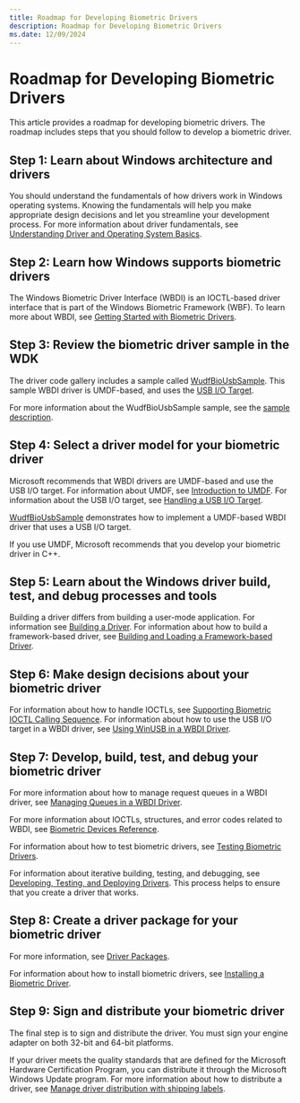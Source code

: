 ```yaml
---
title: Roadmap for Developing Biometric Drivers
description: Roadmap for Developing Biometric Drivers
ms.date: 12/09/2024
---
```


# Roadmap for Developing Biometric Drivers

This article provides a roadmap for developing biometric drivers. The roadmap includes steps that you should follow to develop a biometric driver.

## Step 1: Learn about Windows architecture and drivers

You should understand the fundamentals of how drivers work in Windows operating systems. Knowing the fundamentals will help you make appropriate design decisions and let you streamline your development process. For more information about driver fundamentals, see [Understanding Driver and Operating System Basics](../gettingstarted/concepts-and-knowledge-for-all-driver-developers.md).

## Step 2: Learn how Windows supports biometric drivers

The Windows Biometric Driver Interface (WBDI) is an IOCTL-based driver interface that is part of the Windows Biometric Framework (WBF). To learn more about WBDI, see [Getting Started with Biometric Drivers](getting-started-with-biometric-drivers.md).

## Step 3: Review the biometric driver sample in the WDK

The driver code gallery includes a sample called [WudfBioUsbSample](https://github.com/microsoft/Windows-driver-samples/releases/tag/win11-22h2). This sample WBDI driver is UMDF-based, and uses the [USB I/O Target](../wdf/usb-i-o-targets-in-umdf.md).

For more information about the WudfBioUsbSample sample, see the [sample description](https://github.com/microsoft/Windows-driver-samples/releases/tag/win11-22h2).

## Step 4: Select a driver model for your biometric driver

Microsoft recommends that WBDI drivers are UMDF-based and use the USB I/O target. For information about UMDF, see [Introduction to UMDF](/previous-versions/ff554928(v=vs.85)). For information about the USB I/O target, see [Handling a USB I/O Target](../wdf/usb-i-o-targets-in-umdf.md).

[WudfBioUsbSample](https://github.com/microsoft/Windows-driver-samples/releases/tag/win11-22h2) demonstrates how to implement a UMDF-based WBDI driver that uses a USB I/O target.

If you use UMDF, Microsoft recommends that you develop your biometric driver in C++.

## Step 5: Learn about the Windows driver build, test, and debug processes and tools

Building a driver differs from building a user-mode application. For information see [Building a Driver](../develop/building-a-driver.md). For information about how to build a framework-based driver, see [Building and Loading a Framework-based Driver](../wdf/building-and-loading-a-kmdf-driver.md).

## Step 6: Make design decisions about your biometric driver

For information about how to handle IOCTLs, see [Supporting Biometric IOCTL Calling Sequence](supporting-biometric-ioctl-calling-sequence.md). For information about how to use the USB I/O target in a WBDI driver, see [Using WinUSB in a WBDI Driver](using-winusb-in-a-wbdi-driver.md).

## Step 7: Develop, build, test, and debug your biometric driver

For more information about how to manage request queues in a WBDI driver, see [Managing Queues in a WBDI Driver](managing-queues-in-a-wbdi-driver.md).

For more information about IOCTLs, structures, and error codes related to WBDI, see [Biometric Devices Reference](/windows-hardware/drivers/ddi/_biometric).

For information about how to test biometric drivers, see [Testing Biometric Drivers](testing-biometric-drivers.md).

For information about iterative building, testing, and debugging, see [Developing, Testing, and Deploying Drivers](../develop/index.md). This process helps to ensure that you create a driver that works.

## Step 8: Create a driver package for your biometric driver

For more information, see [Driver Packages](../install/driver-packages.md).

For information about how to install biometric drivers, see [Installing a Biometric Driver](installing-a-biometric-driver.md).

## Step 9: Sign and distribute your biometric driver

The final step is to sign and distribute the driver. You must sign your engine adapter on both 32-bit and 64-bit platforms.

If your driver meets the quality standards that are defined for the Microsoft Hardware Certification Program, you can distribute it through the Microsoft Windows Update program. For more information about how to distribute a driver, see [Manage driver distribution with shipping labels](../dashboard/manage-driver-distribution-by-submission.md).